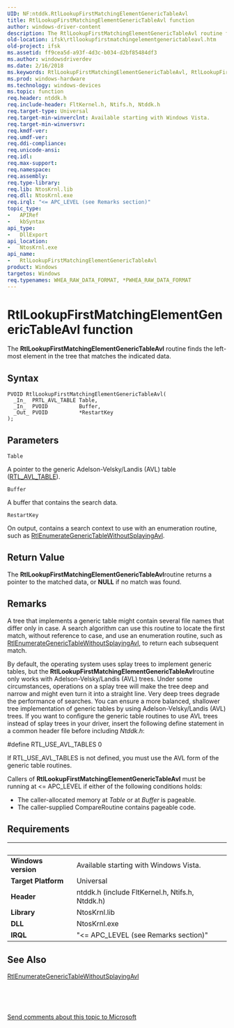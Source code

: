 ```yaml
---
UID: NF:ntddk.RtlLookupFirstMatchingElementGenericTableAvl
title: RtlLookupFirstMatchingElementGenericTableAvl function
author: windows-driver-content
description: The RtlLookupFirstMatchingElementGenericTableAvl routine finds the left-most element in the tree that matches the indicated data.
old-location: ifsk\rtllookupfirstmatchingelementgenerictableavl.htm
old-project: ifsk
ms.assetid: ff9cea5d-a93f-4d3c-b034-d2bf85484df3
ms.author: windowsdriverdev
ms.date: 2/16/2018
ms.keywords: RtlLookupFirstMatchingElementGenericTableAvl, RtlLookupFirstMatchingElementGenericTableAvl routine [Installable File System Drivers], ifsk.rtllookupfirstmatchingelementgenerictableavl, ntddk/RtlLookupFirstMatchingElementGenericTableAvl, rtlref_60dc0941-12da-4d46-8f6d-ffbd2e394ddf.xml
ms.prod: windows-hardware
ms.technology: windows-devices
ms.topic: function
req.header: ntddk.h
req.include-header: FltKernel.h, Ntifs.h, Ntddk.h
req.target-type: Universal
req.target-min-winverclnt: Available starting with Windows Vista.
req.target-min-winversvr: 
req.kmdf-ver: 
req.umdf-ver: 
req.ddi-compliance: 
req.unicode-ansi: 
req.idl: 
req.max-support: 
req.namespace: 
req.assembly: 
req.type-library: 
req.lib: NtosKrnl.lib
req.dll: NtosKrnl.exe
req.irql: "<= APC_LEVEL (see Remarks section)"
topic_type:
-	APIRef
-	kbSyntax
api_type:
-	DllExport
api_location:
-	NtosKrnl.exe
api_name:
-	RtlLookupFirstMatchingElementGenericTableAvl
product: Windows
targetos: Windows
req.typenames: WHEA_RAW_DATA_FORMAT, *PWHEA_RAW_DATA_FORMAT
---
```



# RtlLookupFirstMatchingElementGenericTableAvl function
The <b>RtlLookupFirstMatchingElementGenericTableAvl</b> routine finds the left-most element in the tree that matches the indicated data.

## Syntax

````
PVOID RtlLookupFirstMatchingElementGenericTableAvl(
  _In_  PRTL_AVL_TABLE Table,
  _In_  PVOID          Buffer,
  _Out_ PVOID          *RestartKey
);
````

## Parameters

`Table`

A pointer to the generic Adelson-Velsky/Landis (AVL) table (<a href="..\ntddk\ns-ntddk-_rtl_avl_table.md">RTL_AVL_TABLE</a>).

`Buffer`

A buffer that contains the search data.

`RestartKey`

On output, contains a search context to use with an enumeration routine, such as <a href="..\ntddk\nf-ntddk-rtlenumerategenerictablewithoutsplayingavl.md">RtlEnumerateGenericTableWithoutSplayingAvl</a>.


## Return Value

The <b>RtlLookupFirstMatchingElementGenericTableAvl</b>routine returns a pointer to the matched data, or <b>NULL</b> if no match was found.

## Remarks

A tree that implements a generic table might contain several file names that differ only in case. A search algorithm can use this routine to locate the first match, without reference to case, and use an enumeration routine, such as <a href="..\ntddk\nf-ntddk-rtlenumerategenerictablewithoutsplayingavl.md">RtlEnumerateGenericTableWithoutSplayingAvl</a>, to return each subsequent match.

By default, the operating system uses splay trees to implement generic tables, but the <b>RtlLookupFirstMatchingElementGenericTableAvl</b>routine only works with Adelson-Velsky/Landis (AVL) trees. Under some circumstances, operations on a splay tree will make the tree deep and narrow and might even turn it into a straight line. Very deep trees degrade the performance of searches. You can ensure a more balanced, shallower tree implementation of generic tables by using Adelson-Velsky/Landis (AVL) trees. If you want to configure the generic table routines to use AVL trees instead of splay trees in your driver, insert the following define statement in a common header file before including <i>Ntddk.h</i>:

#define RTL_USE_AVL_TABLES 0

If RTL_USE_AVL_TABLES is not defined, you must use the AVL form of the generic table routines. 

Callers of <b>RtlLookupFirstMatchingElementGenericTableAvl</b> must be running at &lt;= APC_LEVEL if either of the following conditions holds:

<ul>
<li>The caller-allocated memory at <i>Table</i> or at <i>Buffer</i> is pageable.</li>
<li>The caller-supplied CompareRoutine contains pageable code.</li>
</ul>

## Requirements
| &nbsp; | &nbsp; |
| ---- |:---- |
| **Windows version** | Available starting with Windows Vista.  |
| **Target Platform** | Universal |
| **Header** | ntddk.h (include FltKernel.h, Ntifs.h, Ntddk.h) |
| **Library** | NtosKrnl.lib |
| **DLL** | NtosKrnl.exe |
| **IRQL** | "<= APC_LEVEL (see Remarks section)" |

## See Also

<a href="..\ntddk\nf-ntddk-rtlenumerategenerictablewithoutsplayingavl.md">RtlEnumerateGenericTableWithoutSplayingAvl</a>



 

 

<a href="mailto:wsddocfb@microsoft.com?subject=Documentation%20feedback [ifsk\ifsk]:%20RtlLookupFirstMatchingElementGenericTableAvl routine%20 RELEASE:%20(2/16/2018)&amp;body=%0A%0APRIVACY STATEMENT%0A%0AWe use your feedback to improve the documentation. We don't use your email address for any other purpose, and we'll remove your email address from our system after the issue that you're reporting is fixed. While we're working to fix this issue, we might send you an email message to ask for more info. Later, we might also send you an email message to let you know that we've addressed your feedback.%0A%0AFor more info about Microsoft's privacy policy, see http://privacy.microsoft.com/en-us/default.aspx." title="Send comments about this topic to Microsoft">Send comments about this topic to Microsoft</a>
